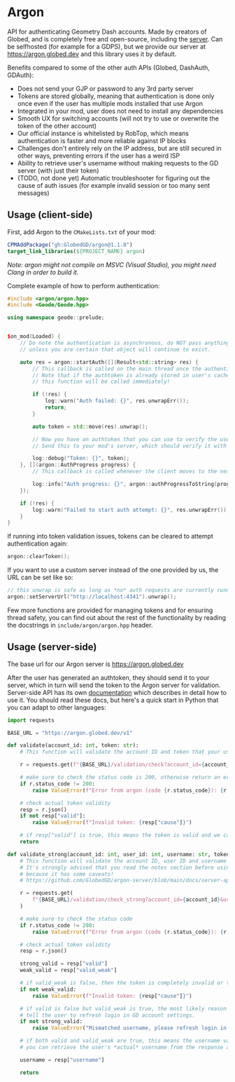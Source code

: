 # Argon

API for authenticating Geometry Dash accounts. Made by creators of Globed, and is completely free and open-source, including the [server](https://github.com/GlobedGD/argon-server). Can be selfhosted (for example for a GDPS), but we provide our server at https://argon.globed.dev and this library uses it by default.

Benefits compared to some of the other auth APIs (Globed, DashAuth, GDAuth):

* Does not send your GJP or password to any 3rd party server
* Tokens are stored globally, meaning that authentication is done only once even if the user has multiple mods installed that use Argon
* Integrated in your mod, user does not need to install any dependencies
* Smooth UX for switching accounts (will not try to use or overwrite the token of the other account)
* Our official instance is whitelisted by RobTop, which means authentication is faster and more reliable against IP blocks
* Challenges don't entirely rely on the IP address, but are still secured in other ways, preventing errors if the user has a weird ISP
* Ability to retrieve user's username without making requests to the GD server (with just their token)
* (TODO, not done yet) Automatic troubleshooter for figuring out the cause of auth issues (for example invalid session or too many sent messages)

## Usage (client-side)

First, add Argon to the `CMakeLists.txt` of your mod:

```cmake
CPMAddPackage("gh:GlobedGD/argon@1.1.8")
target_link_libraries(${PROJECT_NAME} argon)
```

*Note: argon might not compile on MSVC (Visual Studio), you might need Clang in order to build it.*

Complete example of how to perform authentication:

```cpp
#include <argon/argon.hpp>
#include <Geode/Geode.hpp>

using namespace geode::prelude;


$on_mod(Loaded) {
    // Do note the authentication is asynchronous, do NOT pass anything in the lambda captures to these callbacks,
    // unless you are certain that object will continue to exist.

    auto res = argon::startAuth([](Result<std::string> res) {
        // This callback is called on the main thread once the authentication completes.
        // Note that if the authtoken is already stored in user's cache,
        // this function will be called immediately!

        if (!res) {
            log::warn("Auth failed: {}", res.unwrapErr());
            return;
        }

        auto token = std::move(res).unwrap();

        // Now you have an authtoken that you can use to verify the user!
        // Send this to your mod's server, which should verify it with the Argon server to ensure it is valid.

        log::debug("Token: {}", token);
    }, [](argon::AuthProgress progress) {
        // This callback is called whenever the client moves to the next step of authentication

        log::info("Auth progress: {}", argon::authProgressToString(progress));
    });

    if (!res) {
        log::warn("Failed to start auth attempt: {}", res.unwrapErr());
    }
}
```

If running into token validation issues, tokens can be cleared to attempt authentication again:

```cpp
argon::clearToken();
```

If you want to use a custom server instead of the one provided by us, the URL can be set like so:

```cpp
// this unwrap is safe as long as *no* auth requests are currently running
argon::setServerUrl("http://localhost:4341").unwrap();
```

Few more functions are provided for managing tokens and for ensuring thread safety, you can find out about the rest of the functionality by reading the docstrings in `include/argon/argon.hpp` header.

## Usage (server-side)

The base url for our Argon server is https://argon.globed.dev

After the user has generated an authtoken, they should send it to your server, which in turn will send the token to the Argon server for validation. Server-side API has its own [documentation](https://github.com/GlobedGD/argon-server/blob/main/docs/server-api.md) which describes in detail how to use it. You should read these docs, but here's a quick start in Python that you can adapt to other languages:

```py
import requests

BASE_URL = "https://argon.globed.dev/v1"

def validate(account_id: int, token: str):
    # This function will validate the account ID and token that your user sent to your server.

    r = requests.get(f"{BASE_URL}/validation/check?account_id={account_id}&authtoken={token}")

    # make sure to check the status code is 200, otherwise return an error to the user!
    if r.status_code != 200:
        raise ValueError(f"Error from argon (code {r.status_code}): {r.text}")

    # check actual token validity
    resp = r.json()
    if not resp["valid"]:
        raise ValueError(f"Invalid token: {resp["cause"]}")

    # if resp["valid"] is true, this means the token is valid and we can give user access :)
    return

def validate_strong(account_id: int, user_id: int, username: str, token: str):
    # This function will validate the account ID, user ID and username that the user sent to you.
    # It's strongly advised that you read the notes section before using the strong endpoint,
    # because it has some caveats!
    # https://github.com/GlobedGD/argon-server/blob/main/docs/server-api.md#get-v1validationcheck_strong

    r = requests.get(
        f"{BASE_URL}/validation/check_strong?account_id={account_id}&user_id={user_id}&username={username}&authtoken={token}"
    )

    # make sure to check the status code
    if r.status_code != 200:
        raise ValueError(f"Error from argon (code {r.status_code}): {r.text}")

    # check actual token validity
    resp = r.json()

    strong_valid = resp["valid"]
    weak_valid = resp["valid_weak"]

    # if valid_weak is false, then the token is completely invalid or the user is impersonating
    if not weak_valid:
        raise ValueError(f"Invalid token: {resp["cause"]}")

    # if valid is false but valid_weak is true, the most likely reason is an invalid client-side username.
    # tell the user to refresh login in GD account settings.
    if not strong_valid:
        raise ValueError("Mismatched username, please refresh login in account settings")

    # if both valid and valid_weak are true, this means the username validation passed successfully :)
    # you can retrieve the user's *actual* username from the response as well:

    username = resp["username"]

    return
```
